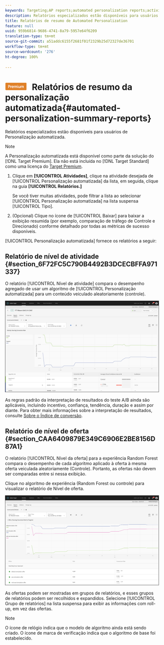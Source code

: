 ```yaml
---
keywords: Targeting;AP reports;automated personalization reports;activity level report;offer level report;offer detail report
description: Relatórios especializados estão disponíveis para usuários de Personalização automatizada.
title: Relatórios de resumo de Automated Personalization
feature: null
uuid: 959b6814-9686-4741-8a79-5957e64f6209
translation-type: tm+mt
source-git-commit: a51addc6155f2681f01f2329b25d72327de36701
workflow-type: tm+mt
source-wordcount: '276'
ht-degree: 100%

---
```



# ![PREMIUM](/help/assets/premium.png) Relatórios de resumo da personalização automatizada{#automated-personalization-summary-reports}

Relatórios especializados estão disponíveis para usuários de Personalização automatizada.

>[!NOTE]
>
>A Personalização automatizada está disponível como parte da solução do [!DNL Target Premium]. Ela não está incluída no [!DNL Target Standard] como uma licença do [Target Premium](/help/c-intro/intro.md#premium).

1. Clique em **[!UICONTROL Atividades]**, clique na atividade desejada de [!UICONTROL Personalização automatizada] da lista, em seguida, clique na guia **[!UICONTROL Relatórios.]**

   Se você tiver muitas atividades, pode filtrar a lista ao selecionar [!UICONTROL Personalização automatizada] na lista suspensa [!UICONTROL Tipo].

1. (Opcional) Clique no ícone de [!UICONTROL Baixar] para baixar a exibição resumida (por exemplo, comparação de tráfego de Controle e Direcionado) conforme detalhado por todas as métricas de sucesso disponíveis.

[!UICONTROL Personalização automatizada] fornece os relatórios a seguir:

## Relatório de nível de atividade {#section_6F72FC5C790B4492B3DCECBFFA971337}

O relatório [!UICONTROL Nível de atividade] compara o desempenho agregado de usar um algoritmo de [!UICONTROL Personalização automatizada] para um conteúdo veiculado aleatoriamente (controle).

![Relatório de nível de atividade](/help/c-reports/assets/box_plot_ap.png)

As regras padrão da interpretação de resultados do teste A/B ainda são aplicáveis, incluindo incentivo, confiança, tendência, duração e assim por diante. Para obter mais informações sobre a interpretação de resultados, consulte  [Sobre o Índice de conversão](../c-reports/conversion-rate.md#concept_2D9FEDE8F94A485DAC86D611BFBDC844).

## Relatório de nível de oferta {#section_CAA6409879E349C6906E2BE8156D87A1}

O relatório [!UICONTROL Nível da oferta] para a experiência Random Forest compara o desempenho de cada algoritmo aplicado à oferta à mesma oferta veiculada aleatoriamente (Controle). Portanto, as ofertas não devem ser comparadas entre si nessa exibição.

Clique no algoritmo de experiência (Random Forest ou controle) para visualizar o relatório de Nível de oferta.

![](assets/ap_OfferLevelRpt.png)

As ofertas podem ser mostradas em grupos de relatórios, e esses grupos de relatórios podem ser recolhidos e expandidos. Selecione [!UICONTROL Grupo de relatórios] na lista suspensa para exibir as informações com roll-up, em vez das ofertas.

>[!NOTE]
>
>O ícone de relógio indica que o modelo de algoritmo ainda está sendo criado. O ícone de marca de verificação indica que o algoritmo de base foi estabelecido.
